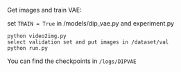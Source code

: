 

Get images and train VAE:

set `TRAIN = True` in /models/dip_vae.py and experiment.py

```
python video2img.py
select validation set and put images in /dataset/val
python run.py
```
You can find the checkpoints in `/logs/DIPVAE`
